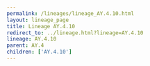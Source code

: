 ```yaml
---
permalink: /lineages/lineage_AY.4.10.html
layout: lineage_page
title: Lineage AY.4.10
redirect_to: ../lineage.html?lineage=AY.4.10
lineage: AY.4.10
parent: AY.4
children: ['AY.4.10']
---
```

